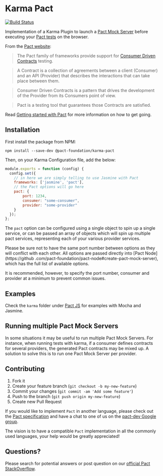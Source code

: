 # Karma Pact

[![Build Status](https://travis-ci.org/pact-foundation/karma-pact.svg?branch=master)](https://travis-ci.org/pact-foundation/karma-pact)

Implementation of a Karma Plugin to launch a [Pact Mock Server](https://github.com/pact-foundation/pact-node) before executing your [Pact tests](https://github.com/pact-foundation/pact-js) on the browser.

From the [Pact website](http://docs.pact.io/):

>The Pact family of frameworks provide support for [Consumer Driven Contracts](http://martinfowler.com/articles/consumerDrivenContracts.html) testing.

>A Contract is a collection of agreements between a client (Consumer) and an API (Provider) that describes the interactions that can take place between them.

>Consumer Driven Contracts is a pattern that drives the development of the Provider from its Consumers point of view.

>Pact is a testing tool that guarantees those Contracts are satisfied.

Read [Getting started with Pact](http://dius.com.au/2016/02/03/microservices-pact/) for more information on
how to get going.

## Installation

First install the package from NPM:

```
npm install --save-dev @pact-foundation/karma-pact
```

Then, on your Karma Configuration file, add the below:

```javascript
module.exports = function (config) {
  config.set({
    // in here we are simply telling to use Jasmine with Pact
    frameworks: ['jasmine', 'pact'],
    // the Pact options will go here
    pact: {
    	port: 1234,
    	consumer: "some-consumer",
    	provider: "some-provider"
    }
  });
};
```

The `pact` option can be configured using a single object to spin up a single service, or can be passed an array of objects which will spin up multiple pact services, representing each of your various provider services.

Please be sure not to have 
the same port number between options as they will conflict with each other. All options are passed directly into [Pact Node](https://github
.com/pact-foundation/pact-node#create-pact-mock-server), which has the full list of available options. 

It is recommended, however, to specify the port number, consumer and provider at a minimum to prevent common issues.

## Examples

Check the `karma` folder under [Pact JS](https://github.com/pact-foundation/pact-js) for examples with Mocha and Jasmine.

## Running multiple Pact Mock Servers

In some situations it may be useful to run multiple Pact Mock Servers. For instance, when running tests with karma, if a consumer 
defines contracts for several providers, the generated Pact contracts may be mixed up. A solution to solve this is to
run one Pact Mock Server per provider.

## Contributing

1. Fork it
2. Create your feature branch (`git checkout -b my-new-feature`)
3. Commit your changes (`git commit -am 'Add some feature'`)
4. Push to the branch (`git push origin my-new-feature`)
5. Create new Pull Request

If you would like to implement `Pact` in another language, please check out the [Pact specification](https://github.com/bethesque/pact-specification) and have a chat to one of us on the [pact-dev Google group](https://groups.google.com/forum/#!forum/pact-support).

The vision is to have a compatible `Pact` implementation in all the commonly used languages, your help would be greatly appreciated!

## Questions?

Please search for potential answers or post question on our [official Pact StackOverflow](https://stackoverflow.com/questions/tagged/pact).
